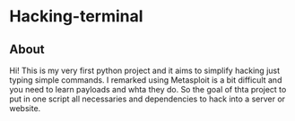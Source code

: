 # Hacking-terminal

## About
Hi! This is my very first python project and it aims to simplify hacking just typing simple commands. I remarked using Metasploit is a bit difficult and you need to learn payloads and whta they do. So the goal of thta project to put in one script all necessaries and dependencies to hack into a server or website.
